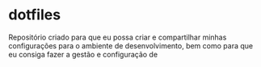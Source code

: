 # dotfiles

Repositório criado para que eu possa criar e compartilhar minhas configurações para o ambiente de desenvolvimento, bem como para que eu consiga fazer a gestão e configuração de 